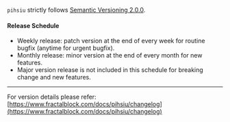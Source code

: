 
`pihsiu` strictly follows [Semantic Versioning 2.0.0](http://semver.org/).

#### Release Schedule

- Weekly release: patch version at the end of every week for routine bugfix (anytime for urgent bugfix).
- Monthly release: minor version at the end of every month for new features.
- Major version release is not included in this schedule for breaking change and new features.

---

For version details please refer: [https://www.fractalblock.com/docs/pihsiu/changelog](https://www.fractalblock.com/docs/pihsiu/changelog)
